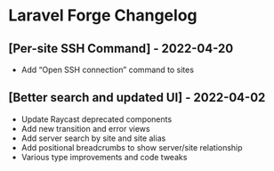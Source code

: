 # Laravel Forge Changelog

## [Per-site SSH Command] - 2022-04-20
- Add “Open SSH connection” command to sites

## [Better search and updated UI] - 2022-04-02
- Update Raycast deprecated components
- Add new transition and error views
- Add server search by site and site alias
- Add positional breadcrumbs to show server/site relationship
- Various type improvements and code tweaks
